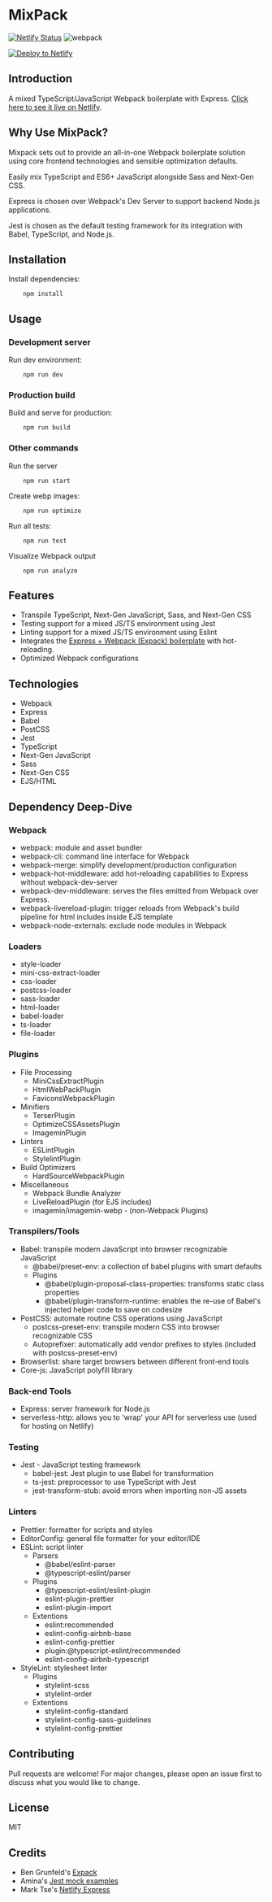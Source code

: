 # MixPack

[![Netlify Status](https://api.netlify.com/api/v1/badges/981f8252-c7bd-4215-8b05-60aee8402a2d/deploy-status)](https://app.netlify.com/sites/mixpack/deploys) ![webpack](https://img.shields.io/badge/webpack-4.44.1-green)

[![Deploy to Netlify](https://www.netlify.com/img/deploy/button.svg)](https://app.netlify.com/start/deploy?repository=https://github.com/waldronmatt/mixpack)

## Introduction

A mixed TypeScript/JavaScript Webpack boilerplate with Express. [Click here to see it live on Netlify](https://mixpack.netlify.app).

## Why Use MixPack?

Mixpack sets out to provide an all-in-one Webpack boilerplate solution using core frontend technologies and sensible optimization defaults.

Easily mix TypeScript and ES6+ JavaScript alongside Sass and Next-Gen CSS.

Express is chosen over Webpack's Dev Server to support backend Node.js applications.

Jest is chosen as the default testing framework for its integration with Babel, TypeScript, and Node.js.

## Installation
        
Install dependencies:

        npm install

## Usage

### Development server

Run dev environment:

        npm run dev

### Production build

Build and serve for production:

        npm run build

### Other commands

Run the server

        npm run start

Create webp images:

        npm run optimize

Run all tests:

        npm run test

Visualize Webpack output

        npm run analyze

## Features
- Transpile TypeScript, Next-Gen JavaScript, Sass, and Next-Gen CSS
- Testing support for a mixed JS/TS environment using Jest
- Linting support for a mixed JS/TS environment using Eslint
- Integrates the [Express + Webpack (Expack) boilerplate](https://github.com/bengrunfeld/expack) with hot-reloading.
- Optimized Webpack configurations

## Technologies
- Webpack
- Express
- Babel
- PostCSS
- Jest
- TypeScript
- Next-Gen JavaScript
- Sass
- Next-Gen CSS
- EJS/HTML

## Dependency Deep-Dive

### Webpack
- webpack: module and asset bundler
- webpack-cli: command line interface for Webpack
- webpack-merge: simplify development/production configuration
- webpack-hot-middleware: add hot-reloading capabilities to Express without webpack-dev-server
- webpack-dev-middleware: serves the files emitted from Webpack over Express.
- webpack-livereload-plugin: trigger reloads from Webpack's build pipeline for html includes inside EJS template
- webpack-node-externals: exclude node modules in Webpack

### Loaders
- style-loader
- mini-css-extract-loader
- css-loader
- postcss-loader
- sass-loader
- html-loader
- babel-loader
- ts-loader
- file-loader

### Plugins
- File Processing
  - MiniCssExtractPlugin
  - HtmlWebPackPlugin
  - FaviconsWebpackPlugin
- Minifiers
  - TerserPlugin
  - OptimizeCSSAssetsPlugin
  - ImageminPlugin
- Linters
  - ESLintPlugin
  - StylelintPlugin
- Build Optimizers
  - HardSourceWebpackPlugin
- Miscellaneous
  - Webpack Bundle Analyzer
  - LiveReloadPlugin (for EJS includes)
  - imagemin/imagemin-webp - (non-Webpack Plugins)

### Transpilers/Tools
- Babel: transpile modern JavaScript into browser recognizable JavaScript
  - @babel/preset-env: a collection of babel plugins with smart defaults
  - Plugins
    - @babel/plugin-proposal-class-properties: transforms static class properties
    - @babel/plugin-transform-runtime: enables the re-use of Babel's injected helper code to save on codesize
- PostCSS: automate routine CSS operations using JavaScript
  - postcss-preset-env: transpile modern CSS into browser recognizable CSS
  - Autoprefixer: automatically add vendor prefixes to styles (included with postcss-preset-env)
- Browserlist: share target browsers between different front-end tools
- Core-js: JavaScript polyfill library

### Back-end Tools
- Express: server framework for Node.js
- serverless-http: allows you to 'wrap' your API for serverless use (used for hosting on Netlify)

### Testing
- Jest - JavaScript testing framework
  - babel-jest: Jest plugin to use Babel for transformation
  - ts-jest: preprocessor to use TypeScript with Jest
  - jest-transform-stub: avoid errors when importing non-JS assets

### Linters
- Prettier: formatter for scripts and styles
- EditorConfig: general file formatter for your editor/IDE
- ESLint: script linter
  - Parsers
    - @babel/eslint-parser
    - @typescript-eslint/parser
  - Plugins
    - @typescript-eslint/eslint-plugin
    - eslint-plugin-prettier
    - eslint-plugin-import
  - Extentions
    - eslint:recommended
    - eslint-config-airbnb-base
    - eslint-config-prettier
    - plugin:@typescript-eslint/recommended
    - eslint-config-airbnb-typescript
- StyleLint: stylesheet linter
  - Plugins
    - stylelint-scss
    - stylelint-order
  - Extentions
    - stylelint-config-standard
    - stylelint-config-sass-guidelines
    - stylelint-config-prettier

## Contributing

Pull requests are welcome! For major changes, please open an issue first to discuss what you would like to change.

## License

MIT

## Credits

- Ben Grunfeld's [Expack](https://github.com/bengrunfeld/expack)
- Amina's [Jest mock examples](https://github.com/BulbEnergy/jest-mock-examples)
- Mark Tse's [Netlify Express](https://github.com/neverendingqs/netlify-express)
